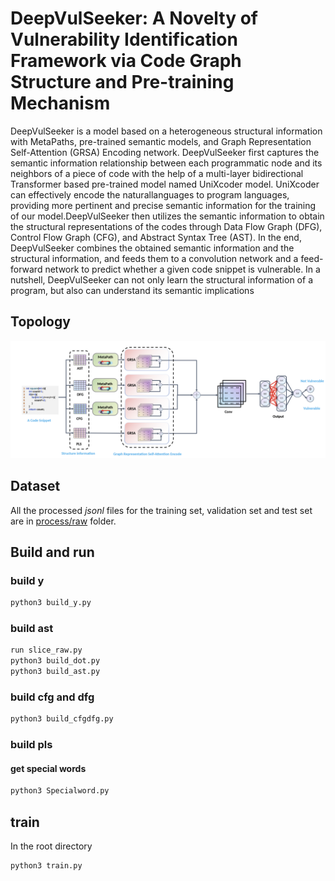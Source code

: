 # DeepVulSeeker: A Novelty of Vulnerability Identification Framework via Code Graph Structure and Pre-training Mechanism
 DeepVulSeeker is a model based on a heterogeneous structural
information with MetaPaths, pre-trained semantic models, and Graph Representation Self-Attention (GRSA) Encoding network. DeepVulSeeker first captures the semantic information relationship between each programmatic node and its neighbors of a piece of code with the help of a multi-layer bidirectional Transformer based pre-trained model named UniXcoder model. UniXcoder can effectively encode the naturallanguages to program languages, providing more pertinent and precise semantic information for the training of our model.DeepVulSeeker then utilizes the semantic information to obtain the structural representations of the codes through Data Flow Graph (DFG), Control Flow Graph (CFG), and Abstract Syntax Tree (AST). In the end, DeepVulSeeker combines the
obtained semantic information and the structural information, and feeds them to a convolution network and a feed-forward network to predict whether a given code snippet is vulnerable. In a nutshell, DeepVulSeeker can not only learn the structural information of a program, but also can understand its semantic implications



## Topology
![icon](img/image.png)

 ## Dataset
 All the processed *jsonl* files for the training set, validation set and test set are in [process/raw]() folder.
## Build and run
 ### build y


 ```python
 python3 build_y.py
 ```
 ### build ast
 ```python
run slice_raw.py
python3 build_dot.py
python3 build_ast.py
 ```

 ### build cfg and dfg
 ```python
python3 build_cfgdfg.py
 ```
 ### build pls
 #### get special words
 ```python
python3 Specialword.py
 ```
 ## train
In the root directory
 ```python
python3 train.py
 ```
 
